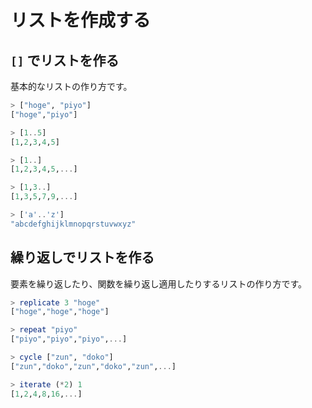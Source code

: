 # リストを作成する

## `[]` でリストを作る

基本的なリストの作り方です。

```haskell
> ["hoge", "piyo"]
["hoge","piyo"]

> [1..5]
[1,2,3,4,5]

> [1..]
[1,2,3,4,5,...]

> [1,3..]
[1,3,5,7,9,...]

> ['a'..'z']
"abcdefghijklmnopqrstuvwxyz"
```

## 繰り返しでリストを作る

要素を繰り返したり、関数を繰り返し適用したりするリストの作り方です。

```haskell
> replicate 3 "hoge"
["hoge","hoge","hoge"]

> repeat "piyo"
["piyo","piyo","piyo",...]

> cycle ["zun", "doko"]
["zun","doko","zun","doko","zun",...]

> iterate (*2) 1
[1,2,4,8,16,...]
```
